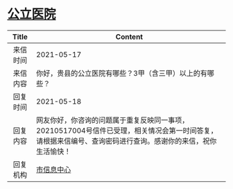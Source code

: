 # <a href="http://www.shangluo.gov.cn/zmhd/ldxxxx.jsp?urltype=leadermail.LeaderMailContentUrl&wbtreeid=1112&leadermailid=7254">公立医院</a>
| Title |                                       Content                                       |
|:-----:|-------------------------------------------------------------------------------------|
| 来信时间  | 2021-05-17                                                                          |
| 来信内容  | 你好，贵县的公立医院有哪些？3甲（含三甲）以上的有哪些？                                                        |
| 回复时间  | 2021-05-18                                                                          |
| 回复内容  | 网友你好，你咨询的问题属于重复反映同一事项，20210517004号信件已受理，相关情况会第一时间答复，请根据来信编号、查询密码进行查询。感谢你的来信，祝你生活愉快！ |
| 回复机构  | <a href="../../categories/agencies/市信息中心.md">市信息中心</a>                              |